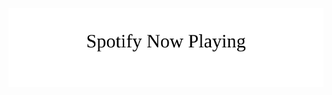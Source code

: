 ![Spotify Now Playing](https://github.com/solotov-val/spotify-github-profile/blob/main/generated/spotify_now_playing.svg)


